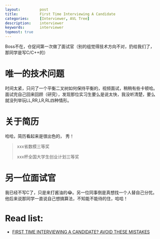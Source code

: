 ```yaml
---
layout:     	post
title:      	First Time Interviewing A Candidate
categories: 	[Interviewer, AVL Tree]
description:   	interviewer
keywords: 		interviewer
topmost: true
---
```


Boss不在，仓促间第一次做了面试官（别的组觉得技术方向不对，扔给我们了，那同学是写C/C++的）

# 唯一的技术问题

时间太紧，只问了一个平衡二叉树如何保持平衡的，视频面试，稍稍有些卡顿哈。面试完自己回来回顾（研究），发现那位实习生要么是说太快，我没听清楚，要么就没列举玩LL,RR,LR,RL四种情形。

# 关于简历

哈哈，简历看起来是很出色的， 秀！

> xxx省数模三等奖
>
> xxx杯全国大学生创业计划三等奖

# 另一位面试官

我已经不写C了，只是来打酱油的😂。另一位同事倒是真想找一个人替自己分忧。他后来说那同学一直说自己想搞算法，不知能不能待的住，哈哈！

# Read list:

- [FIRST TIME INTERVIEWING A CANDIDATE? AVOID THESE MISTAKES](https://social.hays.com/2017/10/11/first-time-hiring-mistakes/)





